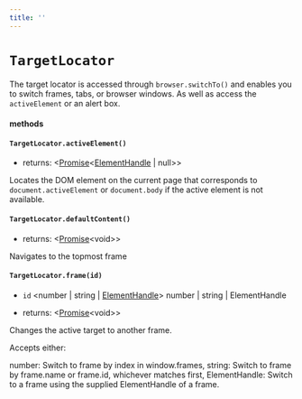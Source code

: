 ```yaml
---
title: ''
---
```

# `TargetLocator`

The target locator is accessed through `browser.switchTo()` and enables you to switch frames, tabs, or browser windows. As well as access the `activeElement` or an alert box.

#### methods
#### `TargetLocator.activeElement()`
* returns: &lt;[Promise]&lt;[ElementHandle] | null&gt;&gt; 

Locates the DOM element on the current page that corresponds to
`document.activeElement` or `document.body` if the active element is not
available.

#### `TargetLocator.defaultContent()`
* returns: &lt;[Promise]&lt;void&gt;&gt; 

Navigates to the topmost frame

#### `TargetLocator.frame(id)`
* `id` &lt;number | string | [ElementHandle]&gt;   number | string | ElementHandle

* returns: &lt;[Promise]&lt;void&gt;&gt; 

Changes the active target to another frame.

Accepts either:

number: Switch to frame by index in window.frames,
string: Switch to frame by frame.name or frame.id, whichever matches first,
ElementHandle: Switch to a frame using the supplied ElementHandle of a frame.


[Promise]: https://developer.mozilla.org/en-US/docs/Web/JavaScript/Reference/Global_Objects/Promise
[ElementHandle]: ../../api/ElementHandle.md#elementhandle